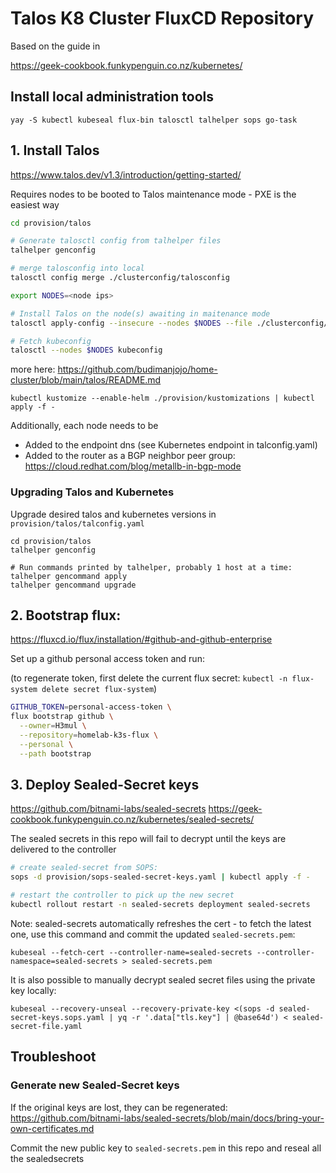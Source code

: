 # Talos K8 Cluster FluxCD Repository

Based on the guide in

https://geek-cookbook.funkypenguin.co.nz/kubernetes/

## Install local administration tools

```
yay -S kubectl kubeseal flux-bin talosctl talhelper sops go-task
```

## 1. Install Talos
https://www.talos.dev/v1.3/introduction/getting-started/

Requires nodes to be booted to Talos maintenance mode - PXE is the easiest way

```bash
cd provision/talos

# Generate talosctl config from talhelper files
talhelper genconfig

# merge talosconfig into local
talosctl config merge ./clusterconfig/talosconfig

export NODES=<node ips>

# Install Talos on the node(s) awaiting in maitenance mode
talosctl apply-config --insecure --nodes $NODES --file ./clusterconfig/<node file>.yaml

# Fetch kubeconfig
talosctl --nodes $NODES kubeconfig
```

more here:
https://github.com/budimanjojo/home-cluster/blob/main/talos/README.md

```
kubectl kustomize --enable-helm ./provision/kustomizations | kubectl apply -f -
```

Additionally, each node needs to be

- Added to the endpoint dns (see Kubernetes endpoint in talconfig.yaml)
- Added to the router as a BGP neighbor peer group: https://cloud.redhat.com/blog/metallb-in-bgp-mode

### Upgrading Talos and Kubernetes

Upgrade desired talos and kubernetes versions in `provision/talos/talconfig.yaml`

```
cd provision/talos
talhelper genconfig

# Run commands printed by talhelper, probably 1 host at a time:
talhelper gencommand apply
talhelper gencommand upgrade
```

## 2. Bootstrap flux:
https://fluxcd.io/flux/installation/#github-and-github-enterprise

Set up a github personal access token and run:

(to regenerate token, first delete the current flux secret: `kubectl -n flux-system delete secret flux-system`)

```bash
GITHUB_TOKEN=personal-access-token \
flux bootstrap github \
  --owner=H3mul \
  --repository=homelab-k3s-flux \
  --personal \
  --path bootstrap
```

## 3. Deploy Sealed-Secret keys

https://github.com/bitnami-labs/sealed-secrets
https://geek-cookbook.funkypenguin.co.nz/kubernetes/sealed-secrets/

The sealed secrets in this repo will fail to decrypt until the keys are delivered to the controller

```bash
# create sealed-secret from SOPS:
sops -d provision/sops-sealed-secret-keys.yaml | kubectl apply -f -

# restart the controller to pick up the new secret
kubectl rollout restart -n sealed-secrets deployment sealed-secrets
```

Note: sealed-secrets automatically refreshes the cert - to fetch the latest one, use this command and commit the updated `sealed-secrets.pem`:

```
kubeseal --fetch-cert --controller-name=sealed-secrets --controller-namespace=sealed-secrets > sealed-secrets.pem
```

It is also possible to manually decrypt sealed secret files using the private key locally:

```
kubeseal --recovery-unseal --recovery-private-key <(sops -d sealed-secret-keys.sops.yaml | yq -r '.data["tls.key"] | @base64d') < sealed-secret-file.yaml
```

## Troubleshoot

### Generate new Sealed-Secret keys

If the original keys are lost, they can be regenerated:
https://github.com/bitnami-labs/sealed-secrets/blob/main/docs/bring-your-own-certificates.md

Commit the new public key to `sealed-secrets.pem` in this repo and reseal all the sealedsecrets
